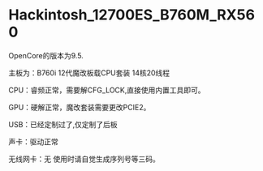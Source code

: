 # Hackintosh_12700ES_B760M_RX560

OpenCore的版本为9.5.

主板为：B760i 12代魔改板载CPU套装  14核20线程

CPU：睿频正常，需要解CFG_LOCK,直接使用内置工具即可。

GPU：硬解正常，魔改套装需要更改PCIE2。

USB：已经定制过了,仅定制了后板

声卡：驱动正常

无线网卡：无
使用时请自觉生成序列号等三码。

